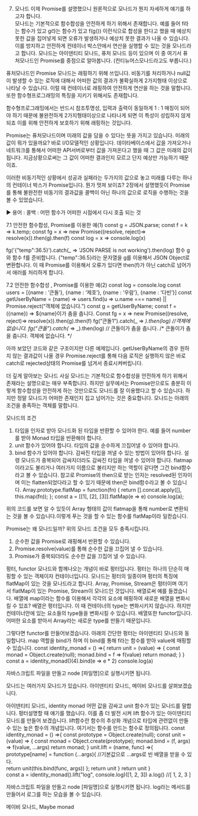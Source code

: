 7. 모나드
이제 Promise를 설명했으니 원론적으로 모나드가 뭔지 자세하게 얘기를 하고자 합니다.  
모나드는 기본적으로 함수합성을 안전하게 하기 위해서 존재합니다. 예를 들어 f라는 함수가 있고 g라는 함수가 있고 f(g())  이런식으로 합성을 한다고 했을 때 예상치 못한 값을 집어넣게 되면 오류가 발생하거나 예상치 못한 결과가 나올 수 있습니다. 이를 방지하고 안전하게 컨테이너 박스안에서 연산을 실행할 수 있는 것을 모나드라고 합니다. 모나드는  아이덴티티 모나드, 퓨처 모나드 등이 있으며 이 중 여기서 퓨처모나드인 Promise를 중점으로 알아봅니다. (컨티뉴어스모나드라고도 부릅니다.)

퓨처모나드인 Promise 모나드는 래핑하기 위해 쓰입니다. 비동기를 처리하거나 null값이 발생할 수 있는 로직에 대해서 어떠한 값의 결과가 불확실하게 2가지형태 이상으로 나타날 수 있습니다. 이럴 때 컨테이너로 래핑하여 안전하게 연산을 하는 것을 말합니다. 또한 함수형프로그래밍의 특징을 지키기 위해서도 존재합니다.

함수형프로그래밍에서는 반드시 참조투명성, 입력과 출력이 동일하게 1 : 1 매칭이 되어야 하기 때문에 불완전하게 2가지형태이상으로 나타나게 되면 이 특성이 성립하지 않게 되죠 이를 위해 안전하게 보호하기 위해 래핑하는 것입니다.   

Promise는 퓨처모나드이며 미래의 값을 담을 수 있다는 뜻을 가지고 있습니다. 미래의 값이 뭐가 있을까요? 바로 I/O모델적인 상황입니다. 데이타베이스에서 값을 가져오거나 네트워크를 통해서 어떠한 API서버로부터 값을 가져온다고 했을 때 그 값은 미래의 값이 됩니다. 지금상황으로써는 그 값이 어떠한 결과인지 모르고 단지 예상만 가능하기 때문이죠. 

이러한 비동기적인 상황에서 성공과 실패라는 두가지의 값으로 놓고 미래를 다루는 하나의 컨테이너 박스가 Promise입니다. 뭔가 멋져 보이죠? 2장에서 설명했듯이 Promise를 통해 불완전한 비동기의 결과값을 콜백이 아닌 하나의 값으로 로직을 수행하는 것을 볼 수 있었습니다.  

▶ 용어 : 콜백 : 어떤 함수가 어떠한 시점에서 다시 호출 되는 것

7.1 안전한 함수합성, Promise를 이용한 예(1)
const g = JSON.parse;
const f = k => k.temp; 
const fg = x => new Promise((resolve, reject)=> resolve(x)).then(g).then(f)
const log = x => console.log(x)

fg('{"temp":36.5}').catch(_ => 'JSON PARSE is not working').then(log)
함수 g와 함수 f를 준비합니다. {"temp":36.5}라는 문자열을 g를 이용해서 JSON Object로 변환합니다. 이 때 Promise를 이용해서 오류가 있다면 then(f)가 아닌 catch로 넘어가서 애러를 처리하게 합니다.   

7.2 안전한 함수합성 , Promise를 이용한 예(2)
const log = console.log
const users = [{name : ‘큰돌’}, {name : ‘제호’}, {name : ‘우람’}, {name : ‘다빈’}] 
const getUserByName = (name) => users.find(u => u.name === name) || Promise.reject(“객체에 없습니다.”)
const g = getUserByName;
const f = ({name}) => ${name}이가 춤을 춥니다.
Const fg = x => new Promise((resolve, reject)=> resolve(x)).then(g).then(f) 
fg(“큰돌1”).catch(_ => _).then(log)
//객체에 없습니다.
fg(“큰돌”).catch(_ => _).then(log)
// 큰돌이가 춤을 춥니다.
/*
큰돌이가 춤을 춥니다.
객체에 없습니다.
*/

아까 보았던 코드와 같은 구조이지만 다른 예제입니다. getUserByName의 경우 원하지 않는 결과값이 나올 경우 Promise.reject를 통해 다음 로직은 실행하지 않은 바로 catch로 rejected상태의 Promise를 넘겨서 종료시켜버립니다. 

더 깊게 알아보는 모나드
사실 모나드는 기본적으로 함수합성을 안전하게 하기 위해서 존재라는 설명으로는 매우 부족합니다. 하지만 실무에서는 Promise만으로도 충분히 이렇게 함수합성을 안전하게 하는 것만으로도 모나드를 잘 이용했다고 할 수 있습니다. 
하지만 정말 모나드가 어떠한 존재인지 집고 넘어가는 것은 중요합니다. 모나드는 아래의 조건을 충족하는 객체를 말합니다. 

모나드의 조건  
1. 타입을 인자로 받아 모나드화 된 타입을 반환할 수 있어야 한다.  예를 들어 number를 받아 Monad<number> 타입을 반환해야 합니다.
2. unit 함수가 있어야 합니다. 타입의 값을 순수하게 끄집어낼 수 있어야 합니다.
3. bind 함수가 있어야 합니다. 감싸진 타입을 꺼낼 수 있는 방법이 있어야 합니다. 설령 모나드가 중복되어 감싸지더라도 감싸진 타입을 꺼낼 수 있어야 합니다. flatmap이라고도 불리거나 여러가지 이름으로 불리지만 하는 역할이 같다면 그건 bind함수라고 볼 수 있습니다.  참고로 Promise의 then으로 받는 인자는 resolved된 인자이며 이는 flatten되었다라고 할 수 있기 때문에 then은 bind함수라고 볼 수 있습니다. 
Array.prototype.flatMap = function(fn) { 
  return [].concat.apply([], this.map(fn)); 
};
const a = [[1], [2], [3]].flatMap(e => e) 
console.log(a);
 
위의 코드를 보면 알 수 있듯이 Array<number> 형태의 값이 flatmap을 통해  number로 변환되는 것을 볼 수 있습니다.이렇게 푸는 것을 할 수 있는 함수를 flatMap이라 일컫습니다.

Promise는 왜 모나드일까? 
위의 모나드 조건을 모두 충족시킵니다. 
1.	순수한 값을 Promise로 래핑해서 반환할 수 있습니다.
2.	Promise.resolve(value)를 통해 순수한 값을 끄집어 낼 수 있습니다. 
3.	Promise가 중복되더라도 순수한 값을 끄집어 낼 수 있습니다.  

펑터, functor
모나드와 함께나오는 개념이 바로 펑터입니다. 펑터는 하나의 단순히 매핑할 수 있는 객체이자 컨테이너입니다.  모나드는 펑터의 일종이며 펑터의 특징에 flatMap이 있는 것을 모나드라고 합니다. Array, Promise, Stream은 펑터이며 여기서 flatMap이 있는 Promise, Stream이 모나드인 것입니다. 
배열로써 예를 들겠습니다. 배열에 map이라는 함수를 이용해서 각각의 요소에 매핑하여 새로운 배열을 변화시킬 수 있죠? 배열은 펑터입니다. 이 때 컨테이너의 type는 변화시키지 않습니다. 하지만 컨테이너안에 있는 요소들의 type들을 변화시킬 수 있습니다.
배열또한 functor입니다. 어떠한 요소를 받아서 Array라는 새로운 type를 만들기 때문입니다.  

그렇다면 functor를 만들어보겠습니다. 아래의 간단한 펑터는 아이덴티티 모나드와 동일합니다. map 역할을 bind가 하며 이 bind를 통해 f라는 함수를 받아 value에 매핑할 수 있습니다. 
const identity_monad = () =>{
    return unit = (value) => {
        const monad = Object.create(null);
        monad.bind = f => f(value)
        return monad; 
    }
} 
const a = identity_monad()(4).bind(e => e * 2)
console.log(a)
 
자바스크립트 파일을 만들고 node [파일명]으로 실행시키면 됩니다. 

모나드는 여러가지 모나드가 있습니다. 아이덴티티 모나드, 메이비 모나드를 살펴보겠습니다. 

아이덴티티 모나드, identity monad
어떤 값을 감싸고 unit 함수가 있는 모나드를 말합니다. 펑터설명할 때 얘기를 했습니다.
이를 좀 더 발전 시켜 lift 함수가 있는  아이덴티티 모나드를 만들어 보겠습니다. lift함수란 함수의 추상화 개념으로 타입에 관련없이 만들 수 있는 높은 함수의 개념입니다. 여기서는 함수를 만드는 함수로 정의됩니다. 
const identity_monad = () =>{
    const prototype = Object.create(null);
    const unit = (value) => {
		const monad = Object.create(prototype); 
        monad.bind = (f, args) => f(value, ...args)
        return monad; 
    }
	unit.lift = (name, func) =>{  
		prototype[name] = function (...args){
            //기본값으로 ...args로 빈 배열을 받을 수 있다.  
			return unit(this.bind(func, args))
		}; 
		return unit
	}
    return unit
}  
const a = identity_monad().lift("log", console.log)([1, 2, 3]) 
a.log() //[ 1, 2, 3 ]
 
자바스크립트 파일을 만들고 node [파일명]으로 실행시키면 됩니다. 
log라는 메서드를 만들어서 로그를 하는 모습을 볼 수 있습니다. 

메이비 모나드, Maybe monad  
